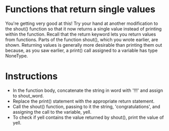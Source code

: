 # Functions that return single values
You're getting very good at this! Try your hand at another modification to the shout() function so that it now returns a single value instead of printing within the function. Recall that the return keyword lets you return values from functions. Parts of the function shout(), which you wrote earlier, are shown. Returning values is generally more desirable than printing them out because, as you saw earlier, a print() call assigned to a variable has type NoneType.

# Instructions
- In the function body, concatenate the string in word with '!!!' and assign to shout_word.
- Replace the print() statement with the appropriate return statement.
- Call the shout() function, passing to it the string, 'congratulations', and assigning the call to the variable, yell.
- To check if yell contains the value returned by shout(), print the value of yell.
